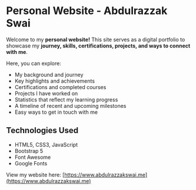 # Personal Website - Abdulrazzak Swai

Welcome to my **personal website!** This site serves as a digital portfolio to showcase my **journey, skills, certifications, projects, and ways to connect with me**.

Here, you can explore:

- My background and journey
- Key highlights and achievements
- Certifications and completed courses
- Projects I have worked on
- Statistics that reflect my learning progress
- A timeline of recent and upcoming milestones
- Easy ways to get in touch with me

## Technologies Used

- HTML5, CSS3, JavaScript
- Bootstrap 5
- Font Awesome
- Google Fonts

View my website here: [https://www.abdulrazzakswai.me](https://www.abdulrazzakswai.me)
